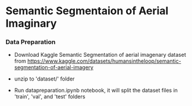 
# Semantic Segmentaion of Aerial Imaginary

### Data Preparation 

* Download Kaggle Semantic Segmentation of aerial imagenary dataset from https://www.kaggle.com/datasets/humansintheloop/semantic-segmentation-of-aerial-imagery

* unzip to 'dataset/' folder

* Run datapreparation.ipynb notebook, it will split the dataset files in 'train', 'val', and 'test' folders

